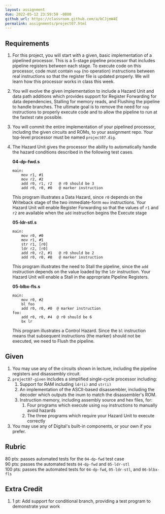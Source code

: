 ```yaml
---
layout: assignment
due: 2022-05-12 23:59:59 -0800
github_url: https://classroom.github.com/a/kCJjmW4E
permalink: assignments/project07.html
---
```


## Requirements 
1. For this project, you will start with a given, basic implementation of a pipelined processor. This is a 5-stage pipeline processor that includes pipeline registers between each stage. To execute code on this processor, code must contain `nop` (no operation) instructions between real instructions so that the register file is updated properly. We will learn how this processor works in class this week.
1. You will evolve the given implementation to include a Hazard Unit and data path additions which provides support for Register Forwarding for data dependencies, Stalling for memory reads, and Flushing the pipeline to handle branches. The ultimate goal is to remove the need for `nop` instructions to properly execute code and to allow the pipeline to run at the fastest rate possible.
1. You will commit the entire implementation of your pipelined processor, including the given circuits and ROMs, to your assignment repo. Your top-level processor must be named `project07.dig`.
1. The Hazard Unit gives the processor the ability to automatically handle the hazard conditions described in the following test cases.

    **04-dp-fwd.s**

    ```
    main:
        mov r1, #1
        mov r2, #2
        add r0, r1, r2   @ r0 should be 3
        add r0, r0, #0   @ marker instruction
    ```
    This program illustrates a Data Hazard, since `r0` depends on the Writeback stage of the two immediate-form `mov` instructions. Your Hazard Unit will enable Register Forwarding so that the values of `r1` and `r2` are available when the `add` instruction begins the Execute stage

    **05-ldr-stl.s**

    ```
    main:
        mov r0, #0
        mov r1, #1
        str r1, [r0]
        ldr r2, [r0]
        add r0, r2, #1   @ r0 should be 2
        add r0, r0, #0   @ marker instruction
    ```
    This program illustrates the need to Stall the pipeline, since the `add` instruction depends on the value loaded by the `ldr` instruction. Your Hazard Unit will enable a Stall in the appropriate Pipeline Registers.

    **05-blbx-fls.s**

    ```
    main:
        mov r0, #2
        bl foo
        add r0, r0, #0  @ marker instruction
    foo:
        add r0, r0, #4  @ r0 should be 6
        bx lr
    ```
    This program illustrates a Control Hazard. Since the `bl` instruction means that subsequent instructions (the marker) should not be executed, we need to Flush the pipeline.

## Given

1. You may use any of the circuits shown in lecture, including the pipeline registers and disassembly circuit.
1. `project07-given` includes a simplified single-cycle processor including:
    1. Support for RAM including `ldr(i)` and `str(i)`
    1. An implementation of the ASCII-based disassembler, including the decoder which outputs the inum to match the disassembler's ROM.
    1. Instruction memory, including assembly source and hex files, for:
        1. Four programs which execute using `nop` instructions to manually avoid hazards
        1. The three programs which require your Hazard Unit to execute correctly
1. You may use any of Digital's built-in components, or your own if you prefer.

## Rubric

80 pts: passes automated tests for the `04-dp-fwd` test case  
90 pts: passes the automated tests `04-dp-fwd` and `05-ldr-stl`   
100 pts: passes the automated tests for `04-dp-fwd`, `05-ldr-stl`, and `06-blbx-fls`

## Extra Credit

1. 1 pt: Add support for conditional branch, providing a test program to demonstrate your work

